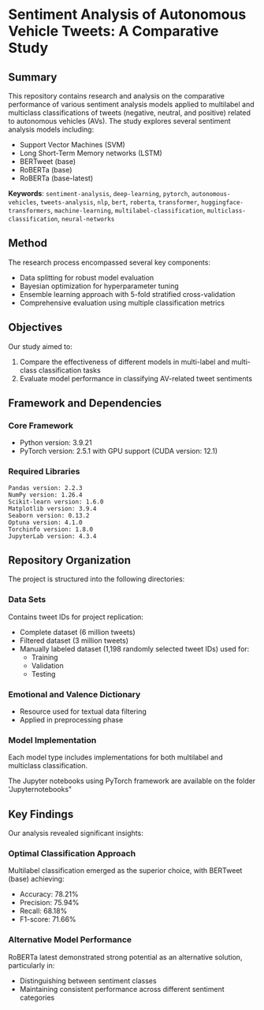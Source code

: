 # Sentiment Analysis of Autonomous Vehicle Tweets: A Comparative Study

## Summary
This repository contains research and analysis on the comparative performance of various sentiment analysis models applied to multilabel and multiclass classifications of tweets (negative, neutral, and positive) related to autonomous vehicles (AVs). The study explores several sentiment analysis models including:
- Support Vector Machines (SVM)
- Long Short-Term Memory networks (LSTM)
- BERTweet (base)
- RoBERTa (base)
- RoBERTa (base-latest)

**Keywords**: `sentiment-analysis`, `deep-learning`, `pytorch`, `autonomous-vehicles`, `tweets-analysis`, `nlp`, `bert`, `roberta`, `transformer`, `huggingface-transformers`, `machine-learning`, `multilabel-classification`, `multiclass-classification`, `neural-networks`


## Method
The research process encompassed several key components:
- Data splitting for robust model evaluation
- Bayesian optimization for hyperparameter tuning
- Ensemble learning approach with 5-fold stratified cross-validation
- Comprehensive evaluation using multiple classification metrics

## Objectives
Our study aimed to:
1. Compare the effectiveness of different models in multi-label and multi-class classification tasks
2. Evaluate model performance in classifying AV-related tweet sentiments

## Framework and Dependencies

### Core Framework
- Python version: 3.9.21
- PyTorch version: 2.5.1 with GPU support (CUDA version: 12.1)

### Required Libraries
```
Pandas version: 2.2.3
NumPy version: 1.26.4
Scikit-learn version: 1.6.0
Matplotlib version: 3.9.4
Seaborn version: 0.13.2
Optuna version: 4.1.0
Torchinfo version: 1.8.0
JupyterLab version: 4.3.4
```

## Repository Organization
The project is structured into the following directories:

### Data Sets
Contains tweet IDs for project replication:
- Complete dataset (6 million tweets)
- Filtered dataset (3 million tweets)
- Manually labeled dataset (1,198 randomly selected tweet IDs) used for:
  - Training
  - Validation
  - Testing

### Emotional and Valence Dictionary
- Resource used for textual data filtering
- Applied in preprocessing phase

### Model Implementation
Each model type includes implementations for both multilabel and multiclass classification.

The Jupyter notebooks using PyTorch framework are available on the folder 'Jupyternotebooks"

## Key Findings
Our analysis revealed significant insights:

### Optimal Classification Approach
Multilabel classification emerged as the superior choice, with BERTweet (base) achieving:
- Accuracy: 78.21%
- Precision: 75.94%
- Recall: 68.18%
- F1-score: 71.66%

### Alternative Model Performance
RoBERTa latest demonstrated strong potential as an alternative solution, particularly in:
- Distinguishing between sentiment classes
- Maintaining consistent performance across different sentiment categories
